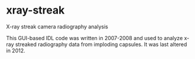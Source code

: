 # xray-streak
X-ray streak camera radiography analysis

This GUI-based IDL code was written in 2007-2008 and used to analyze x-ray streaked radiography data from imploding capsules. It was last altered in 2012. 
